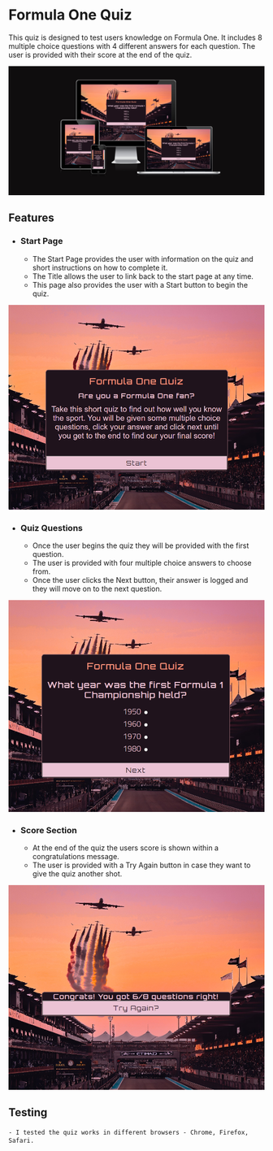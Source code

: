 # Formula One Quiz

This quiz is designed to test users knowledge on Formula One. It includes 8 multiple choice questions with 4 different answers for each question. The user is provided with their score at the end of the quiz.

![Am I Responsive Image](/assets/images/amiresponsive.PNG)

## Features

- ### Start Page
    - The Start Page provides the user with information on the quiz and short instructions on how to complete it.
    - The Title allows the user to link back to the start page at any time.
    - This page also provides the user with a Start button to begin the quiz.

![Start Page Image](/assets/images/startpage.PNG)

- ### Quiz Questions
    - Once the user begins the quiz they will be provided with the first question.
    - The user is provided with four multiple choice answers to choose from.
    - Once the user clicks the Next button, their answer is logged and they will move on to the next question.

![Questions image](/assets/images/questionimage.PNG)

- ### Score Section
    - At the end of the quiz the users score is shown within a congratulations message.
    - The user is provided with a Try Again button in case they want to give the quiz another shot.

![End Image](/assets/images/endpage.PNG)

## Testing
    - I tested the quiz works in different browsers - Chrome, Firefox, Safari.

